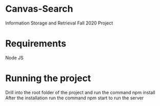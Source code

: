 # Canvas-Search
Information Storage and Retrieval Fall 2020 Project
# Requirements
Node JS
# Running the project
Drill into the root folder of the project and run the command npm install<br>
After the installation run the command npm start to run the server
